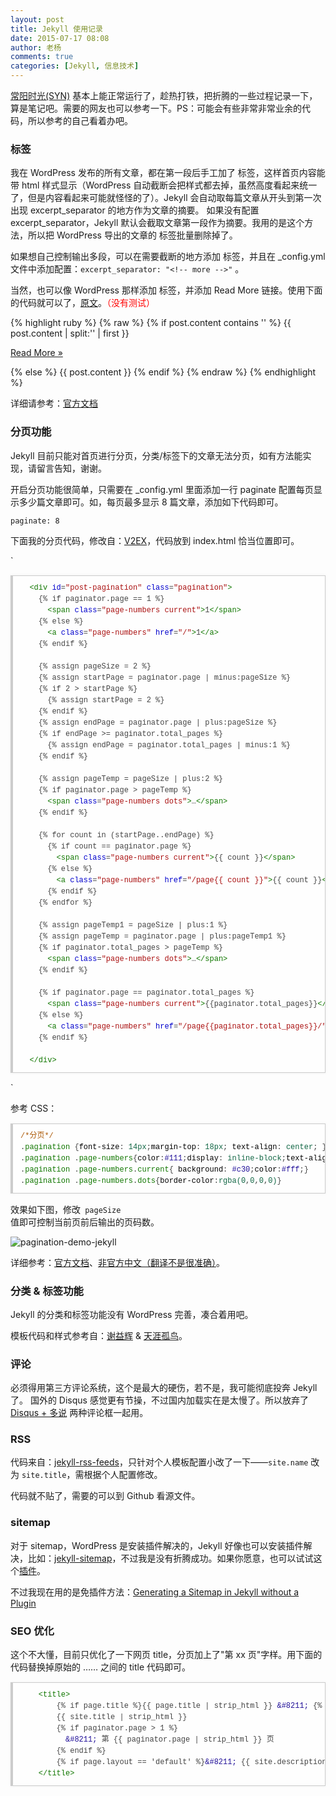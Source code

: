 ```yaml
---
layout: post
title: Jekyll 使用记录
date: 2015-07-17 08:08
author: 老杨
comments: true
categories: [Jekyll, 信息技术]
---
```

<a href="http://syn.cyhour.com/" target="_blank">常阳时光(SYN)</a> 基本上能正常运行了，趁热打铁，把折腾的一些过程记录一下，算是笔记吧。需要的网友也可以参考一下。PS：可能会有些非常非常业余的代码，所以参考的自己看着办吧。

<!--more-->

<h3><code><!--more--></code> 标签</h3>

我在 WordPress 发布的所有文章，都在第一段后手工加了 <code><!--more--></code> 标签，这样首页内容能带 html 样式显示（WordPress 自动截断会把样式都去掉，虽然高度看起来统一了，但是内容看起来可能就怪怪的了）。Jekyll 会自动取每篇文章从开头到第一次出现 excerpt_separator 的地方作为文章的摘要。 如果没有配置 excerpt_separator，Jekyll 默认会截取文章第一段作为摘要。我用的是这个方法，所以把 WordPress 导出的文章的 <code><!--more--></code> 标签批量删除掉了。

如果想自己控制输出多段，可以在需要截断的地方添加 <code><!--more--></code> 标签，并且在 _config.yml 文件中添加配置：<code>excerpt_separator: "&lt;!-- more --&gt;"</code> 。

当然，也可以像 WordPress 那样添加 <code><!--more--></code> 标签，并添加 Read More 链接。使用下面的代码就可以了，<a href="http://moamaoa.com/jekyll/%E9%A2%84%E8%A7%88%E4%B8%80%E7%AF%87Jekyll%E7%9A%84%E6%96%87%E7%AB%A0%E5%B9%B6%E6%B7%BB%E5%8A%A0Readmore/" target="_blank">原文</a>。<span style = "color:red;">（没有测试）</span>

{% highlight ruby %}
{% raw %}
{% if post.content contains '<!-- more -->' %}
	{{ post.content | split:'<!-- more -->' | first }}
	<p class="more"><a href="{{ post.url }}">Read More &raquo;</a></p>
{% else %}
	{{ post.content }}
{% endif %}
{% endraw %}
{% endhighlight %}

详细请参考：<a href="http://jekyllrb.com/docs/posts/#post-excerpts" target="_blank">官方文档</a>

<h3>分页功能</h3>

Jekyll 目前只能对首页进行分页，分类/标签下的文章无法分页，如有方法能实现，请留言告知，谢谢。

开启分页功能很简单，只需要在 _config.yml 里面添加一行 paginate 配置每页显示多少篇文章即可。如，每页最多显示 8 篇文章，添加如下代码即可。

<code>paginate: 8</code>

下面我的分页代码，修改自：<a href="https://www.v2ex.com/t/32433#r_438085" target="_blank">V2EX</a>，代码放到 index.html 恰当位置即可。

`
<pre style="margin:15px 0;font:100 12px/18px monaco, andale mono, courier new;padding:10px 12px;border:#ccc 1px solid;border-left-width:4px;background-color:#fefefe;box-shadow:0 0 4px #eee;word-break:break-all;word-wrap:break-word;color:#444">  <span style="color:#170">&lt;div</span> <span style="color:#00c">id</span>=<span style="color:#a11">"post-pagination"</span> <span style="color:#00c">class</span>=<span style="color:#a11">"pagination"</span><span style="color:#170">&gt;</span><br>    {% if paginator.page == 1 %}<br>      <span style="color:#170">&lt;span</span> <span style="color:#00c">class</span>=<span style="color:#a11">"page-numbers current"</span><span style="color:#170">&gt;</span>1<span style="color:#170">&lt;/span</span><span style="color:#170">&gt;</span><br>    {% else %}<br>      <span style="color:#170">&lt;a</span> <span style="color:#00c">class</span>=<span style="color:#a11">"page-numbers"</span> <span style="color:#00c">href</span>=<span style="color:#a11">"/"</span><span style="color:#170">&gt;</span>1<span style="color:#170">&lt;/a</span><span style="color:#170">&gt;</span><br>    {% endif %}<br><br>    {% assign pageSize = 2 %}<br>    {% assign startPage = paginator.page | minus:pageSize %}<br>    {% if 2 &gt; startPage %}<br>      {% assign startPage = 2 %}<br>    {% endif %}<br>    {% assign endPage = paginator.page | plus:pageSize %}<br>    {% if endPage &gt;= paginator.total_pages %}<br>      {% assign endPage = paginator.total_pages | minus:1 %}<br>    {% endif %}<br><br>    {% assign pageTemp = pageSize | plus:2 %}<br>    {% if paginator.page &gt; pageTemp %}<br>      <span style="color:#170">&lt;span</span> <span style="color:#00c">class</span>=<span style="color:#a11">"page-numbers dots"</span><span style="color:#170">&gt;</span>…<span style="color:#170">&lt;/span</span><span style="color:#170">&gt;</span><br>    {% endif %}<br><br>    {% for count in (startPage..endPage) %}<br>      {% if count == paginator.page %}<br>        <span style="color:#170">&lt;span</span> <span style="color:#00c">class</span>=<span style="color:#a11">"page-numbers current"</span><span style="color:#170">&gt;</span>{{ count }}<span style="color:#170">&lt;/span</span><span style="color:#170">&gt;</span><br>      {% else %}<br>        <span style="color:#170">&lt;a</span> <span style="color:#00c">class</span>=<span style="color:#a11">"page-numbers"</span> <span style="color:#00c">href</span>=<span style="color:#a11">"/page{{ count }}"</span><span style="color:#170">&gt;</span>{{ count }}<span style="color:#170">&lt;/a</span><span style="color:#170">&gt;</span><br>      {% endif %}<br>    {% endfor %}<br><br>    {% assign pageTemp1 = pageSize | plus:1 %}<br>    {% assign pageTemp = paginator.page | plus:pageTemp1 %}<br>    {% if paginator.total_pages &gt; pageTemp %}<br>      <span style="color:#170">&lt;span</span> <span style="color:#00c">class</span>=<span style="color:#a11">"page-numbers dots"</span><span style="color:#170">&gt;</span>…<span style="color:#170">&lt;/span</span><span style="color:#170">&gt;</span><br>    {% endif %}<br><br>    {% if paginator.page == paginator.total_pages %}<br>      <span style="color:#170">&lt;span</span> <span style="color:#00c">class</span>=<span style="color:#a11">"page-numbers current"</span><span style="color:#170">&gt;</span>{{paginator.total_pages}}<span style="color:#170">&lt;/span</span><span style="color:#170">&gt;</span><br>    {% else %}<br>      <span style="color:#170">&lt;a</span> <span style="color:#00c">class</span>=<span style="color:#a11">"page-numbers"</span> <span style="color:#00c">href</span>=<span style="color:#a11">"/page{{paginator.total_pages}}/"</span><span style="color:#170">&gt;</span>{{paginator.total_pages}}<span style="color:#170">&lt;/a</span><span style="color:#170">&gt;</span><br>    {% endif %}<br><br>  <span style="color:#170">&lt;/div</span><span style="color:#170">&gt;</span></pre>
`

参考 CSS：

<pre style="margin:15px 0;font:100 12px/18px monaco, andale mono, courier new;padding:10px 12px;border:#ccc 1px solid;border-left-width:4px;background-color:#fefefe;box-shadow:0 0 4px #eee;word-break:break-all;word-wrap:break-word;color:#444"><span style="color:#a50">/*分页*/</span><br>.<span style="color:#170">pagination</span> {<span style="color:#000">font-size</span>: <span style="color:#164">14px</span>;<span style="color:#000">margin-top</span>: <span style="color:#164">18px</span>; <span style="color:#000">text-align</span>: <span style="color:#164">center</span>; }<br>.<span style="color:#170">pagination</span> .<span style="color:#170">page-numbers</span>{<span style="color:#000">color</span>:<span style="color:#219">#111</span>;<span style="color:#000">display</span>: <span style="color:#164">inline-block</span>;<span style="color:#000">text-align</span>: <span style="color:#164">center</span>;<span style="color:#000">width</span>: <span style="color:#164">24px</span>;<span style="color:#000">line-height</span>:<span style="color:#164">24px</span>;<span style="color:#000">margin</span>:<span style="color:#164">5px</span>;<span style="color:#000">background</span>: <span style="color:#219">#E4E5E1</span>;}<br>.<span style="color:#170">pagination</span> .<span style="color:#170">page-numbers</span>.<span style="color:#170">current</span>{ <span style="color:#000">background</span>: <span style="color:#219">#c30</span>;<span style="color:#000">color</span>:<span style="color:#219">#fff</span>;}	<br>.<span style="color:#170">pagination</span> .<span style="color:#170">page-numbers</span>.<span style="color:#170">dots</span>{<span style="color:#000">border-color</span>:<span style="color:#164">rgba</span><span style="color:#164">(0</span>,<span style="color:#164">0</span>,<span style="color:#164">0</span>,<span style="color:#164">0</span><span style="color:#164">)</span>}</pre>

效果如下图，修改<code> pageSize </code>值即可控制当前页前后输出的页码数。

<img src="//cyhour.com/wp-content/uploads/2015/07/pagination-demo-jekyll.png" alt=" pagination-demo-jekyll " />

详细参考：<a href="http://jekyllrb.com/docs/pagination/">官方文档</a>、<a href="http://jekyllcn.com/docs/pagination/" target="_blank">非官方中文（翻译不是很准确）</a>。


<h3>分类 & 标签功能</h3>

Jekyll 的分类和标签功能没有 WordPress 完善，凑合着用吧。

模板代码和样式参考自：<a href="http://yihui.name/cn/" target="_blank" rel="nofollow">谢益辉</a> & <a href="http://cnitzone.com/" target="_blank" rel="nofollow">天涯孤鸟</a>。

<h3>评论</h3>

必须得用第三方评论系统，这个是最大的硬伤，若不是，我可能彻底投奔 Jekyll 了。 国外的 Disqus 感觉更有节操，不过国内加载实在是太慢了。所以放弃了 <a href="http://dlyang.me/two-comment-plugins" target="_blank" rel="nofollow">Disqus + 多说</a> 两种评论框一起用。

<h3>RSS</h3>

代码来自：<a href="https://github.com/snaptortoise/jekyll-rss-feeds" target="_blank">jekyll-rss-feeds</a>，只针对个人模板配置小改了一下——<code>site.name</code> 改为 <code>site.title</code>，需根据个人配置修改。

代码就不贴了，需要的可以到 Github 看源文件。

<h3>sitemap</h3>

对于 sitemap，WordPress 是安装插件解决的，Jekyll 好像也可以安装插件解决，比如：<a href="https://github.com/jekyll/jekyll-sitemap" target="_blank" rel="nofollow">jekyll-sitemap</a>，不过我是没有折腾成功。如果你愿意，也可以试试这个<a href="https://github.com/kinnetica/jekyll-plugins" target="_blank" rel="nofollow">插件</a>。

不过我现在用的是免插件方法：<a href="https://github.com/havvg/havvg.github.com/blob/master/sitemap.xml" target="_blank" rel="nofollow">Generating a Sitemap in Jekyll without a Plugin</a>

<h3>SEO 优化</h3>

这个不大懂，目前只优化了一下网页 title，分页加上了"第 xx 页"字样。用下面的代码替换掉原始的 <head>……</head> 之间的 title 代码即可。

<pre style="margin:15px 0;font:100 12px/18px monaco, andale mono, courier new;padding:10px 12px;border:#ccc 1px solid;border-left-width:4px;background-color:#fefefe;box-shadow:0 0 4px #eee;word-break:break-all;word-wrap:break-word;color:#444">    <span style="color:#170">&lt;title</span><span style="color:#170">&gt;</span><br>        {% if page.title %}{{ page.title | strip_html }} <span style="color:#219">&amp;#8211;</span> {% endif %}<br>        {{ site.title | strip_html }}<br>        {% if paginator.page &gt; 1 %}<br>          <span style="color:#219">&amp;#8211;</span> 第 {{ paginator.page | strip_html }} 页<br>        {% endif %}<br>        {% if page.layout == 'default' %}<span style="color:#219">&amp;#8211;</span> {{ site.description | strip_html }} {% endif %}<br>    <span style="color:#170">&lt;/title</span><span style="color:#170">&gt;</span></pre>
